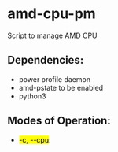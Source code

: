 # amd-cpu-pm
Script to manage AMD CPU

## Dependencies: 
* power profile daemon
* amd-pstate to be enabled
* python3

## Modes of Operation:
* <mark>-c, --cpu</mark>: 
